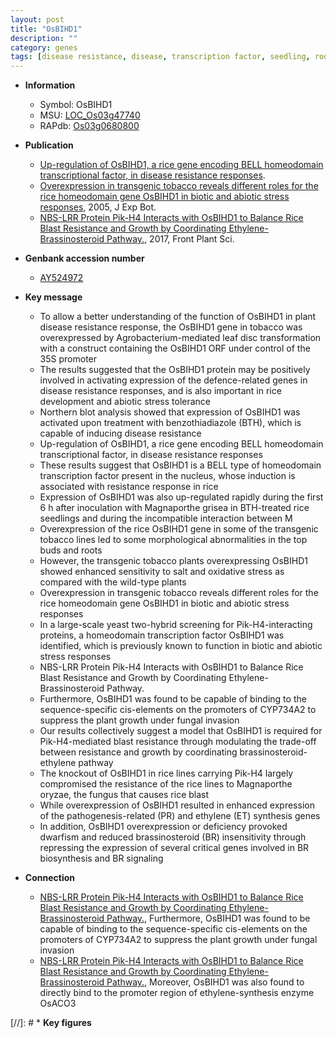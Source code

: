 ```yaml
---
layout: post
title: "OsBIHD1"
description: ""
category: genes
tags: [disease resistance, disease, transcription factor, seedling, root, salt, biotic stress, leaf, abiotic stress, oxidative, growth, resistance, ethylene, blast, stress, magnaporthe oryzae, R protein, brassinosteroid,  BR , Brassinosteroid, BR signaling, blast resistance, stress response, plant growth]
---
```


* **Information**  
    + Symbol: OsBIHD1  
    + MSU: [LOC_Os03g47740](http://rice.plantbiology.msu.edu/cgi-bin/ORF_infopage.cgi?orf=LOC_Os03g47740)  
    + RAPdb: [Os03g0680800](http://rapdb.dna.affrc.go.jp/viewer/gbrowse_details/irgsp1?name=Os03g0680800)  

* **Publication**  
    + [Up-regulation of OsBIHD1, a rice gene encoding BELL homeodomain transcriptional factor, in disease resistance responses](Stuttg).
    + [Overexpression in transgenic tobacco reveals different roles for the rice homeodomain gene OsBIHD1 in biotic and abiotic stress responses](http://www.ncbi.nlm.nih.gov/pubmed?term=Overexpression+in+transgenic+tobacco+reveals+different+roles+for+the+rice+homeodomain+gene+OsBIHD1+in+biotic+and+abiotic+stress+responses%5BTitle%5D), 2005, J Exp Bot.
    + [NBS-LRR Protein Pik-H4 Interacts with OsBIHD1 to Balance Rice Blast Resistance and Growth by Coordinating Ethylene-Brassinosteroid Pathway.](http://www.ncbi.nlm.nih.gov/pubmed?term=NBS-LRR+Protein+Pik-H4+Interacts+with+OsBIHD1+to+Balance+Rice+Blast+Resistance+and+Growth+by+Coordinating+Ethylene-Brassinosteroid+Pathway.%5BTitle%5D), 2017, Front Plant Sci.

* **Genbank accession number**  
    + [AY524972](http://www.ncbi.nlm.nih.gov/nuccore/AY524972)

* **Key message**  
    + To allow a better understanding of the function of OsBIHD1 in plant disease resistance response, the OsBIHD1 gene in tobacco was overexpressed by Agrobacterium-mediated leaf disc transformation with a construct containing the OsBIHD1 ORF under control of the 35S promoter
    + The results suggested that the OsBIHD1 protein may be positively involved in activating expression of the defence-related genes in disease resistance responses, and is also important in rice development and abiotic stress tolerance
    + Northern blot analysis showed that expression of OsBIHD1 was activated upon treatment with benzothiadiazole (BTH), which is capable of inducing disease resistance
    + Up-regulation of OsBIHD1, a rice gene encoding BELL homeodomain transcriptional factor, in disease resistance responses
    + These results suggest that OsBIHD1 is a BELL type of homeodomain transcription factor present in the nucleus, whose induction is associated with resistance response in rice
    + Expression of OsBIHD1 was also up-regulated rapidly during the first 6 h after inoculation with Magnaporthe grisea in BTH-treated rice seedlings and during the incompatible interaction between M
    + Overexpression of the rice OsBIHD1 gene in some of the transgenic tobacco lines led to some morphological abnormalities in the top buds and roots
    + However, the transgenic tobacco plants overexpressing OsBIHD1 showed enhanced sensitivity to salt and oxidative stress as compared with the wild-type plants
    + Overexpression in transgenic tobacco reveals different roles for the rice homeodomain gene OsBIHD1 in biotic and abiotic stress responses
    + In a large-scale yeast two-hybrid screening for Pik-H4-interacting proteins, a homeodomain transcription factor OsBIHD1 was identified, which is previously known to function in biotic and abiotic stress responses
    + NBS-LRR Protein Pik-H4 Interacts with OsBIHD1 to Balance Rice Blast Resistance and Growth by Coordinating Ethylene-Brassinosteroid Pathway.
    + Furthermore, OsBIHD1 was found to be capable of binding to the sequence-specific cis-elements on the promoters of CYP734A2 to suppress the plant growth under fungal invasion
    + Our results collectively suggest a model that OsBIHD1 is required for Pik-H4-mediated blast resistance through modulating the trade-off between resistance and growth by coordinating brassinosteroid-ethylene pathway
    + The knockout of OsBIHD1 in rice lines carrying Pik-H4 largely compromised the resistance of the rice lines to Magnaporthe oryzae, the fungus that causes rice blast
    + While overexpression of OsBIHD1 resulted in enhanced expression of the pathogenesis-related (PR) and ethylene (ET) synthesis genes
    + In addition, OsBIHD1 overexpression or deficiency provoked dwarfism and reduced brassinosteroid (BR) insensitivity through repressing the expression of several critical genes involved in BR biosynthesis and BR signaling

* **Connection**  
    + [NBS-LRR Protein Pik-H4 Interacts with OsBIHD1 to Balance Rice Blast Resistance and Growth by Coordinating Ethylene-Brassinosteroid Pathway.](http://www.ncbi.nlm.nih.gov/pubmed?term=NBS-LRR+Protein+Pik-H4+Interacts+with+OsBIHD1+to+Balance+Rice+Blast+Resistance+and+Growth+by+Coordinating+Ethylene-Brassinosteroid+Pathway.%5BTitle%5D), Furthermore, OsBIHD1 was found to be capable of binding to the sequence-specific cis-elements on the promoters of CYP734A2 to suppress the plant growth under fungal invasion
    + [NBS-LRR Protein Pik-H4 Interacts with OsBIHD1 to Balance Rice Blast Resistance and Growth by Coordinating Ethylene-Brassinosteroid Pathway.](http://www.ncbi.nlm.nih.gov/pubmed?term=NBS-LRR+Protein+Pik-H4+Interacts+with+OsBIHD1+to+Balance+Rice+Blast+Resistance+and+Growth+by+Coordinating+Ethylene-Brassinosteroid+Pathway.%5BTitle%5D), Moreover, OsBIHD1 was also found to directly bind to the promoter region of ethylene-synthesis enzyme OsACO3

[//]: # * **Key figures**  


